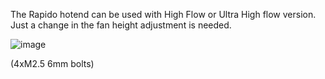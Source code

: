The Rapido hotend can be used with High Flow or Ultra High flow version. Just a change in the fan height adjustment is needed.

![image](https://user-images.githubusercontent.com/37383368/143941990-cbd442ae-7b0b-421b-ab84-ef9cc7189d13.png)

(4xM2.5 6mm bolts)
